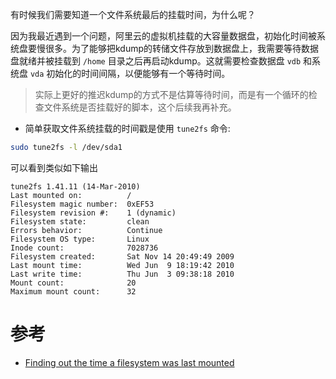 有时候我们需要知道一个文件系统最后的挂载时间，为什么呢？

因为我最近遇到一个问题，阿里云的虚拟机挂载的大容量数据盘，初始化时间被系统盘要慢很多。为了能够把kdump的转储文件存放到数据盘上，我需要等待数据盘就绪并被挂载到 `/home` 目录之后再启动kdump。这就需要检查数据盘 `vdb` 和系统盘 `vda` 初始化的时间间隔，以便能够有一个等待时间。

> 实际上更好的推迟kdump的方式不是估算等待时间，而是有一个循环的检查文件系统是否挂载好的脚本，这个后续我再补充。

- 简单获取文件系统挂载的时间戳是使用 `tune2fs` 命令:

```bash
sudo tune2fs -l /dev/sda1
```

可以看到类似如下输出

```
tune2fs 1.41.11 (14-Mar-2010)
Last mounted on:          /
Filesystem magic number:  0xEF53
Filesystem revision #:    1 (dynamic)
Filesystem state:         clean
Errors behavior:          Continue
Filesystem OS type:       Linux
Inode count:              7028736
Filesystem created:       Sat Nov 14 20:49:49 2009
Last mount time:          Wed Jun  9 18:19:42 2010
Last write time:          Thu Jun  3 09:38:18 2010
Mount count:              20
Maximum mount count:      32
```

# 参考

* [Finding out the time a filesystem was last mounted](https://superuser.com/questions/152640/finding-out-the-time-a-filesystem-was-last-mounted)